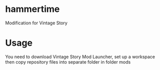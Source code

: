 # hammertime
Modification for Vintage Story 

# Usage
You need to download Vintage Story Mod Launcher, 
set up a workspace 
then copy repository files into separate folder in folder mods 
